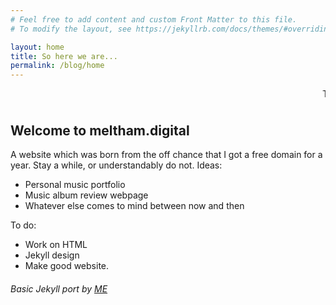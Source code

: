 ```yaml
---
# Feel free to add content and custom Front Matter to this file.
# To modify the layout, see https://jekyllrb.com/docs/themes/#overriding-theme-defaults

layout: home
title: So here we are...
permalink: /blog/home
---
```

<marquee width="100%" direction="left" height ="25px">This is a marquee, cool huh? I'm learning HTML as I go along with this.</marquee>

## Welcome to meltham.digital
A website which was born from the off chance that I got a free domain for a year. Stay a while, or understandably do not.
Ideas:
* Personal music portfolio
* Music album review webpage
* Whatever else comes to mind between now and then


To do:

* Work on HTML
* Jekyll design
* Make good website.



###### Basic Jekyll port by [ME](https://github.com/meltham44)



